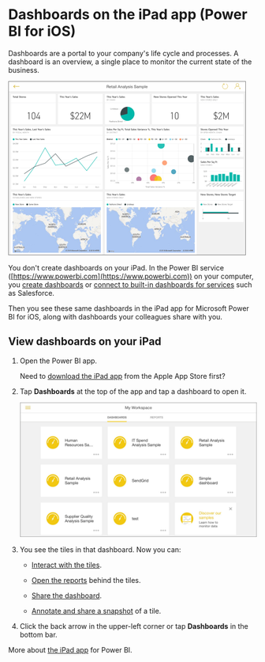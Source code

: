 <properties 
   pageTitle="Dashboards on the iPad app"
   description="Dashboards on the iPad app (Power BI for iOS)"
   services="powerbi" 
   documentationCenter="" 
   authors="maggiesMSFT" 
   manager="mblythe" 
   editor=""
   tags=""/>
 
<tags
   ms.service="powerbi"
   ms.devlang="NA"
   ms.topic="article"
   ms.tgt_pltfrm="NA"
   ms.workload="powerbi"
   ms.date="03/11/2016"
   ms.author="maggies"/>
# Dashboards on the iPad app (Power BI for iOS)


Dashboards are a portal to your company's life cycle and processes. A dashboard is an overview, a single place to monitor the current state of the business.

![](media/powerbi-mobile-dashboards-on-the-ipad-app/pbi_ipad_dash_re_anl.png)


You don't create dashboards on your iPad. In the Power BI service ([https://www.powerbi.com](https://www.powerbi.com)) on your computer, you [create dashboards](powerbi-service-dashboards.md) or [connect to built-in dashboards for services](powerbi-content-packs-services.md) such as Salesforce.

Then you see these same dashboards in the iPad app for Microsoft Power BI for iOS, along with dashboards your colleagues share with you.

## View dashboards on your iPad

1.  Open the Power BI app.

    Need to [download the iPad app](http://go.microsoft.com/fwlink/?LinkId=522062) from the Apple App Store first?

2.  Tap **Dashboards** at the top of the app and tap a dashboard to open it. 

    ![](media/powerbi-mobile-dashboards-on-the-ipad-app/PBI_iPad_homeSm.png)

3.  You see the tiles in that dashboard. Now you can:

    - [Interact with the tiles](powerbi-mobile-tiles-in-the-ipad-app.md).

    - [Open the reports](powerbi-mobile-reports-on-the-ipad-app.md) behind the tiles.

    - [Share the dashboard](powerbi-mobile-share-dashboards-from-the-ipad-app.md).

    - [Annotate and share a snapshot](powerbi-mobile-annotate-and-share-a-snapshot-from-the-ipad-app.md) of a tile.

4.  Click the back arrow in the upper-left corner or tap **Dashboards** in the bottom bar.

More about [the iPad app](powerbi-mobile-iphone-app-get-started.md) for Power BI.

